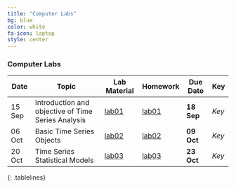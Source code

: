 ```yaml
---
title: "Computer Labs"
bg: blue
color: white
fa-icon: laptop
style: center
---
```


### Computer Labs

<style>
.tablelines table, .tablelines td, .tablelines th {
        border: 1px solid white; 
        align: center;
        padding: 2px 10px;
        }
.tablelines table {
  margin:auto;
}
</style>

| **Date** | **Topic** | **Lab Material** | **Homework** | **Due Date** | **Key** |
| --- | --- | --- | --- |--- | --- |
| 15 Sep | Introduction and objective of Time Series Analysis | [lab01](files/lab1_ts.pdf) | [lab01](files/lab1_ts.pdf) | **18 Sep** |*Key*|
| 06 Oct | Basic Time Series Objects | [lab02](files/lab_02.pdf) | [lab02](files/lab_02.pdf) | **09 Oct** |*Key*|
| 20 Oct | Time Series Statistical Models | [lab03](files/lab04_05.pdf) | [lab03](files/lab04_05.pdf) | **23 Oct** |*Key*|
{: .tablelines}
